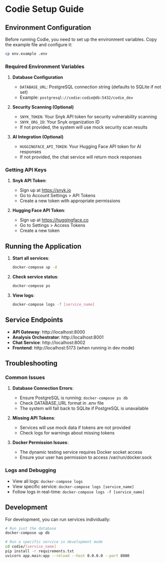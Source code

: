 # Codie Setup Guide

## Environment Configuration

Before running Codie, you need to set up the environment variables. Copy the example file and configure it:

```bash
cp env.example .env
```

### Required Environment Variables

1. **Database Configuration**
   - `DATABASE_URL`: PostgreSQL connection string (defaults to SQLite if not set)
   - Example: `postgresql://codie:codie@db:5432/codie_dev`

2. **Security Scanning (Optional)**
   - `SNYK_TOKEN`: Your Snyk API token for security vulnerability scanning
   - `SNYK_ORG_ID`: Your Snyk organization ID
   - If not provided, the system will use mock security scan results

3. **AI Integration (Optional)**
   - `HUGGINGFACE_API_TOKEN`: Your Hugging Face API token for AI responses
   - If not provided, the chat service will return mock responses

### Getting API Keys

1. **Snyk API Token**:
   - Sign up at https://snyk.io
   - Go to Account Settings > API Tokens
   - Create a new token with appropriate permissions

2. **Hugging Face API Token**:
   - Sign up at https://huggingface.co
   - Go to Settings > Access Tokens
   - Create a new token

## Running the Application

1. **Start all services**:
   ```bash
   docker-compose up -d
   ```

2. **Check service status**:
   ```bash
   docker-compose ps
   ```

3. **View logs**:
   ```bash
   docker-compose logs -f [service_name]
   ```

## Service Endpoints

- **API Gateway**: http://localhost:8000
- **Analysis Orchestrator**: http://localhost:8001
- **Chat Service**: http://localhost:8002
- **Frontend**: http://localhost:5173 (when running in dev mode)

## Troubleshooting

### Common Issues

1. **Database Connection Errors**:
   - Ensure PostgreSQL is running: `docker-compose ps db`
   - Check DATABASE_URL format in .env file
   - The system will fall back to SQLite if PostgreSQL is unavailable

2. **Missing API Tokens**:
   - Services will use mock data if tokens are not provided
   - Check logs for warnings about missing tokens

3. **Docker Permission Issues**:
   - The dynamic testing service requires Docker socket access
   - Ensure your user has permission to access /var/run/docker.sock

### Logs and Debugging

- View all logs: `docker-compose logs`
- View specific service: `docker-compose logs [service_name]`
- Follow logs in real-time: `docker-compose logs -f [service_name]`

## Development

For development, you can run services individually:

```bash
# Run just the database
docker-compose up db

# Run a specific service in development mode
cd codie/[service_name]
pip install -r requirements.txt
uvicorn app.main:app --reload --host 0.0.0.0 --port 8000
``` 